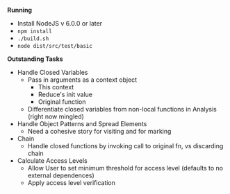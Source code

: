 **Running**

* Install NodeJS v 6.0.0 or later
* `npm install`
* `./build.sh`
* `node dist/src/test/basic`

**Outstanding Tasks**

* Handle Closed Variables
    * Pass in arguments as a context object 
        * This context
        * Reduce's init value
        * Original function
    * Differentiate closed variables from non-local functions in Analysis (right now mingled)
* Handle Object Patterns and Spread Elements
    * Need a cohesive story for visiting and for marking
* Chain
    * Handle closed functions by invoking call to original fn, vs discarding chain
* Calculate Access Levels
    * Allow User to set minimum threshold for access level (defaults to no external dependences)
    * Apply access level verification